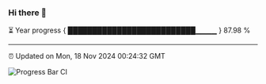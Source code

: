 ### Hi there 👋

⏳ Year progress { ██████████████████████████▁▁▁▁ } 87.98 %

---

⏰ Updated on Mon, 18 Nov 2024 00:24:32 GMT

![Progress Bar CI](https://github.com/liununu/liununu/workflows/Progress%20Bar%20CI/badge.svg)
